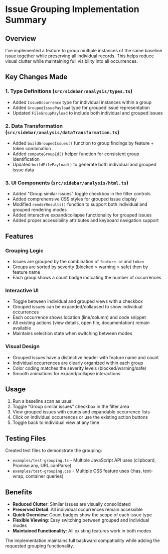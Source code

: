 # Issue Grouping Implementation Summary

## Overview
I've implemented a feature to group multiple instances of the same baseline issue together while preserving all individual records. This helps reduce visual clutter while maintaining full visibility into all occurrences.

## Key Changes Made

### 1. Type Definitions (`src/sidebar/analysis/types.ts`)
- Added `IssueOccurrence` type for individual instances within a group
- Added `GroupedIssuePayload` type for grouped issue representation
- Updated `FileGroupPayload` to include both individual and grouped issues

### 2. Data Transformation (`src/sidebar/analysis/dataTransformation.ts`)
- Added `buildGroupedIssues()` function to group findings by feature + token combination
- Added `computeGroupId()` helper function for consistent group identification
- Updated `buildFilePayload()` to generate both individual and grouped issue data

### 3. UI Components (`src/sidebar/analysis/html.ts`)
- Added "Group similar issues" toggle checkbox in the filter controls
- Added comprehensive CSS styles for grouped issue display
- Modified `renderResults()` function to support both individual and grouped rendering modes
- Added interactive expand/collapse functionality for grouped issues
- Added proper accessibility attributes and keyboard navigation support

## Features

### Grouping Logic
- Issues are grouped by the combination of `feature.id` and `token`
- Groups are sorted by severity (blocked > warning > safe) then by feature name
- Each group shows a count badge indicating the number of occurrences

### Interactive UI
- Toggle between individual and grouped views with a checkbox
- Grouped issues can be expanded/collapsed to show individual occurrences
- Each occurrence shows location (line/column) and code snippet
- All existing actions (view details, open file, documentation) remain available
- Maintains selection state when switching between modes

### Visual Design
- Grouped issues have a distinctive header with feature name and count
- Individual occurrences are clearly organized within each group
- Color coding matches the severity levels (blocked/warning/safe)
- Smooth animations for expand/collapse interactions

## Usage
1. Run a baseline scan as usual
2. Toggle "Group similar issues" checkbox in the filter area
3. View grouped issues with counts and expandable occurrence lists
4. Click on individual occurrences or use the existing action buttons
5. Toggle back to individual view at any time

## Testing Files
Created test files to demonstrate the grouping:
- `examples/test-grouping.ts` - Multiple JavaScript API uses (clipboard, Promise.any, URL.canParse)
- `examples/test-grouping.css` - Multiple CSS feature uses (:has, text-wrap, container queries)

## Benefits
- **Reduced Clutter**: Similar issues are visually consolidated
- **Preserved Detail**: All individual occurrences remain accessible
- **Quick Overview**: Count badges show the scope of each issue type
- **Flexible Viewing**: Easy switching between grouped and individual modes
- **Maintained Functionality**: All existing features work in both modes

The implementation maintains full backward compatibility while adding the requested grouping functionality.